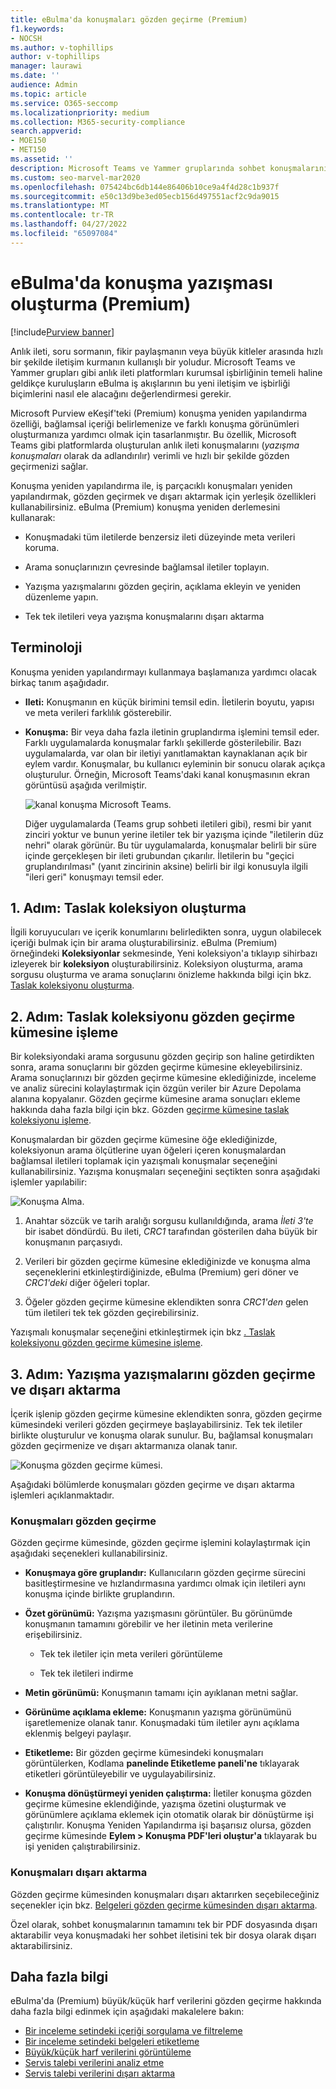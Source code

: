 ```yaml
---
title: eBulma'da konuşmaları gözden geçirme (Premium)
f1.keywords:
- NOCSH
ms.author: v-tophillips
author: v-tophillips
manager: laurawi
ms.date: ''
audience: Admin
ms.topic: article
ms.service: O365-seccomp
ms.localizationpriority: medium
ms.collection: M365-security-compliance
search.appverid:
- MOE150
- MET150
ms.assetid: ''
description: Microsoft Teams ve Yammer gruplarında sohbet konuşmalarını yeniden yapılandırmak, gözden geçirmek ve dışarı aktarmak için Microsoft Purview eBulma (Premium) (konuşma yazışması olarak adlandırılır) konuşma yeniden oluşturma özelliği hakkında bilgi edinin.
ms.custom: seo-marvel-mar2020
ms.openlocfilehash: 075424bc6db144e86406b10ce9a4f4d28c1b937f
ms.sourcegitcommit: e50c13d9be3ed05ecb156d497551acf2c9da9015
ms.translationtype: MT
ms.contentlocale: tr-TR
ms.lasthandoff: 04/27/2022
ms.locfileid: "65097084"
---
```

# <a name="conversation-threading-in-ediscovery-premium"></a>eBulma'da konuşma yazışması oluşturma (Premium)

[!include[Purview banner](../includes/purview-rebrand-banner.md)]

Anlık ileti, soru sormanın, fikir paylaşmanın veya büyük kitleler arasında hızlı bir şekilde iletişim kurmanın kullanışlı bir yoludur. Microsoft Teams ve Yammer grupları gibi anlık ileti platformları kurumsal işbirliğinin temeli haline geldikçe kuruluşların eBulma iş akışlarının bu yeni iletişim ve işbirliği biçimlerini nasıl ele alacağını değerlendirmesi gerekir.

Microsoft Purview eKeşif'teki (Premium) konuşma yeniden yapılandırma özelliği, bağlamsal içeriği belirlemenize ve farklı konuşma görünümleri oluşturmanıza yardımcı olmak için tasarlanmıştır. Bu özellik, Microsoft Teams gibi platformlarda oluşturulan anlık ileti konuşmalarını (*yazışma konuşmaları* olarak da adlandırılır) verimli ve hızlı bir şekilde gözden geçirmenizi sağlar.

Konuşma yeniden yapılandırma ile, iş parçacıklı konuşmaları yeniden yapılandırmak, gözden geçirmek ve dışarı aktarmak için yerleşik özellikleri kullanabilirsiniz. eBulma (Premium) konuşma yeniden derlemesini kullanarak:

- Konuşmadaki tüm iletilerde benzersiz ileti düzeyinde meta verileri koruma.

- Arama sonuçlarınızın çevresinde bağlamsal iletiler toplayın.

- Yazışma yazışmalarını gözden geçirin, açıklama ekleyin ve yeniden düzenleme yapın.

- Tek tek iletileri veya yazışma konuşmalarını dışarı aktarma

## <a name="terminology"></a>Terminoloji

Konuşma yeniden yapılandırmayı kullanmaya başlamanıza yardımcı olacak birkaç tanım aşağıdadır.

- **Ileti:** Konuşmanın en küçük birimini temsil edin. İletilerin boyutu, yapısı ve meta verileri farklılık gösterebilir.

- **Konuşma:** Bir veya daha fazla iletinin gruplandırma işlemini temsil eder. Farklı uygulamalarda konuşmalar farklı şekillerde gösterilebilir. Bazı uygulamalarda, var olan bir iletiyi yanıtlamaktan kaynaklanan açık bir eylem vardır. Konuşmalar, bu kullanıcı eyleminin bir sonucu olarak açıkça oluşturulur. Örneğin, Microsoft Teams'daki kanal konuşmasının ekran görüntüsü aşağıda verilmiştir.

   ![kanal konuşma Microsoft Teams.](../media/threadedchat.png)

   Diğer uygulamalarda (Teams grup sohbeti iletileri gibi), resmi bir yanıt zinciri yoktur ve bunun yerine iletiler tek bir yazışma içinde "iletilerin düz nehri" olarak görünür. Bu tür uygulamalarda, konuşmalar belirli bir süre içinde gerçekleşen bir ileti grubundan çıkarılır. İletilerin bu "geçici gruplandırılması" (yanıt zincirinin aksine) belirli bir ilgi konusuyla ilgili "ileri geri" konuşmayı temsil eder.

## <a name="step-1-create-a-draft-collection"></a>1. Adım: Taslak koleksiyon oluşturma

İlgili koruyucuları ve içerik konumlarını belirledikten sonra, uygun olabilecek içeriği bulmak için bir arama oluşturabilirsiniz. eBulma (Premium) örneğindeki **Koleksiyonlar** sekmesinde, Yeni koleksiyon'a tıklayıp sihirbazı izleyerek bir **koleksiyon** oluşturabilirsiniz. Koleksiyon oluşturma, arama sorgusu oluşturma ve arama sonuçlarını önizleme hakkında bilgi için bkz. [Taslak koleksiyonu oluşturma](create-draft-collection.md).

## <a name="step-2-commit-a-draft-collection-to-a-review-set"></a>2. Adım: Taslak koleksiyonu gözden geçirme kümesine işleme

Bir koleksiyondaki arama sorgusunu gözden geçirip son haline getirdikten sonra, arama sonuçlarını bir gözden geçirme kümesine ekleyebilirsiniz. Arama sonuçlarınızı bir gözden geçirme kümesine eklediğinizde, inceleme ve analiz sürecini kolaylaştırmak için özgün veriler bir Azure Depolama alanına kopyalanır. Gözden geçirme kümesine arama sonuçları ekleme hakkında daha fazla bilgi için bkz. Gözden [geçirme kümesine taslak koleksiyonu işleme](commit-draft-collection.md).

Konuşmalardan bir gözden geçirme kümesine öğe eklediğinizde, koleksiyonun arama ölçütlerine uyan öğeleri içeren konuşmalardan bağlamsal iletileri toplamak için yazışmalı konuşmalar seçeneğini kullanabilirsiniz. Yazışma konuşmaları seçeneğini seçtikten sonra aşağıdaki işlemler yapılabilir:

  ![Konuşma Alma.](../media/messagesandconversations.png)

1. Anahtar sözcük ve tarih aralığı sorgusu kullanıldığında, arama *İleti 3'te* bir isabet döndürdü. Bu ileti, *CRC1* tarafından gösterilen daha büyük bir konuşmanın parçasıydı.

2. Verileri bir gözden geçirme kümesine eklediğinizde ve konuşma alma seçeneklerini etkinleştirdiğinizde, eBulma (Premium) geri döner ve *CRC1'deki* diğer öğeleri toplar.

3. Öğeler gözden geçirme kümesine eklendikten sonra *CRC1'den* gelen tüm iletileri tek tek gözden geçirebilirsiniz.

Yazışmalı konuşmalar seçeneğini etkinleştirmek için bkz [. Taslak koleksiyonu gözden geçirme kümesine işleme](commit-draft-collection.md#commit-a-draft-collection-to-a-review-set).

## <a name="step-3-review-and-export-threaded-conversations"></a>3. Adım: Yazışma yazışmalarını gözden geçirme ve dışarı aktarma

İçerik işlenip gözden geçirme kümesine eklendikten sonra, gözden geçirme kümesindeki verileri gözden geçirmeye başlayabilirsiniz. Tek tek iletiler birlikte oluşturulur ve konuşma olarak sunulur. Bu, bağlamsal konuşmaları gözden geçirmenize ve dışarı aktarmanıza olanak tanır.

  ![Konuşma gözden geçirme kümesi.](../media/ConversationRSOptions.PNG)

Aşağıdaki bölümlerde konuşmaları gözden geçirme ve dışarı aktarma işlemleri açıklanmaktadır.

### <a name="reviewing-conversations"></a>Konuşmaları gözden geçirme

Gözden geçirme kümesinde, gözden geçirme işlemini kolaylaştırmak için aşağıdaki seçenekleri kullanabilirsiniz.

- **Konuşmaya göre gruplandır:** Kullanıcıların gözden geçirme sürecini basitleştirmesine ve hızlandırmasına yardımcı olmak için iletileri aynı konuşma içinde birlikte gruplandırın.

- **Özet görünümü:** Yazışma yazışmasını görüntüler. Bu görünümde konuşmanın tamamını görebilir ve her iletinin meta verilerine erişebilirsiniz.

   - Tek tek iletiler için meta verileri görüntüleme

   - Tek tek iletileri indirme

- **Metin görünümü:** Konuşmanın tamamı için ayıklanan metni sağlar.

- **Görünüme açıklama ekleme:** Konuşmanın yazışma görünümünü işaretlemenize olanak tanır. Konuşmadaki tüm iletiler aynı açıklama eklenmiş belgeyi paylaşır.

- **Etiketleme:** Bir gözden geçirme kümesindeki konuşmaları görüntülerken, Kodlama **panelinde Etiketleme paneli'ne** tıklayarak etiketleri görüntüleyebilir ve uygulayabilirsiniz.

- **Konuşma dönüştürmeyi yeniden çalıştırma:** İletiler konuşma gözden geçirme kümesine eklendiğinde, yazışma özetini oluşturmak ve görünümlere açıklama eklemek için otomatik olarak bir dönüştürme işi çalıştırılır. Konuşma Yeniden Yapılandırma işi başarısız olursa, gözden geçirme kümesinde **Eylem > Konuşma PDF'leri oluştur'a** tıklayarak bu işi yeniden çalıştırabilirsiniz.

### <a name="exporting-conversations"></a>Konuşmaları dışarı aktarma

Gözden geçirme kümesinden konuşmaları dışarı aktarırken seçebileceğiniz seçenekler için bkz. [Belgeleri gözden geçirme kümesinden dışarı aktarma](export-documents-from-review-set.md#export-options).

Özel olarak, sohbet konuşmalarının tamamını tek bir PDF dosyasında dışarı aktarabilir veya konuşmadaki her sohbet iletisini tek bir dosya olarak dışarı aktarabilirsiniz.

## <a name="more-information"></a>Daha fazla bilgi

eBulma'da (Premium) büyük/küçük harf verilerini gözden geçirme hakkında daha fazla bilgi edinmek için aşağıdaki makalelere bakın:

- [Bir inceleme setindeki içeriği sorgulama ve filtreleme](review-set-search.md)
- [Bir inceleme setindeki belgeleri etiketleme](tagging-documents.md)
- [Büyük/küçük harf verilerini görüntüleme](view-documents-in-review-set.md)
- [Servis talebi verilerini analiz etme](analyzing-data-in-review-set.md)
- [Servis talebi verilerini dışarı aktarma](exporting-data-ediscover20.md)
